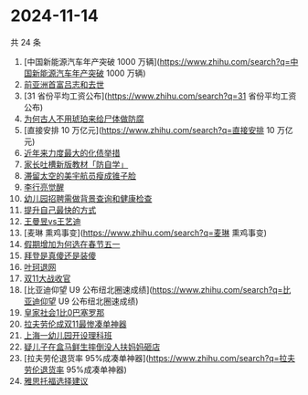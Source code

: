 # 2024-11-14

共 24 条

<!-- BEGIN ZHIHUSEARCH -->
<!-- 最后更新时间 Thu Nov 14 2024 23:23:12 GMT+0800 (China Standard Time) -->
1. [中国新能源汽车年产突破 1000 万辆](https://www.zhihu.com/search?q=中国新能源汽车年产突破 1000 万辆)
1. [前亚洲首富吕志和去世](https://www.zhihu.com/search?q=前亚洲首富吕志和去世)
1. [31 省份平均工资公布](https://www.zhihu.com/search?q=31 省份平均工资公布)
1. [为何古人不用琥珀来给尸体做防腐](https://www.zhihu.com/search?q=为何古人不用琥珀来给尸体做防腐)
1. [直接安排 10 万亿元](https://www.zhihu.com/search?q=直接安排 10 万亿元)
1. [近年来力度最大的化债举措](https://www.zhihu.com/search?q=近年来力度最大的化债举措)
1. [家长吐槽新版教材「防自学」](https://www.zhihu.com/search?q=家长吐槽新版教材「防自学」)
1. [滞留太空的美宇航员瘦成锥子脸](https://www.zhihu.com/search?q=滞留太空的美宇航员瘦成锥子脸)
1. [李行亮觉醒](https://www.zhihu.com/search?q=李行亮觉醒)
1. [幼儿园招聘需做背景查询和健康检查](https://www.zhihu.com/search?q=幼儿园招聘需做背景查询和健康检查)
1. [提升自己最快的方式](https://www.zhihu.com/search?q=提升自己最快的方式)
1. [王曼昱vs王艺迪](https://www.zhihu.com/search?q=王曼昱vs王艺迪)
1. [麦琳 熏鸡事变](https://www.zhihu.com/search?q=麦琳 熏鸡事变)
1. [假期增加为何选在春节五一](https://www.zhihu.com/search?q=假期增加为何选在春节五一)
1. [拜登是真傻还是装傻](https://www.zhihu.com/search?q=拜登是真傻还是装傻)
1. [叶珂退网](https://www.zhihu.com/search?q=叶珂退网)
1. [双11大战收官](https://www.zhihu.com/search?q=双11大战收官)
1. [比亚迪仰望 U9 公布纽北圈速成绩](https://www.zhihu.com/search?q=比亚迪仰望 U9 公布纽北圈速成绩)
1. [皇家社会1比0巴塞罗那](https://www.zhihu.com/search?q=皇家社会1比0巴塞罗那)
1. [拉夫劳伦成双11最惨凑单神器](https://www.zhihu.com/search?q=拉夫劳伦成双11最惨凑单神器)
1. [上海一幼儿园开设理科班](https://www.zhihu.com/search?q=上海一幼儿园开设理科班)
1. [疑儿子在盒马鲜生摔倒没人扶妈妈砸店](https://www.zhihu.com/search?q=疑儿子在盒马鲜生摔倒没人扶妈妈砸店)
1. [拉夫劳伦退货率 95%成凑单神器](https://www.zhihu.com/search?q=拉夫劳伦退货率 95%成凑单神器)
1. [雅思托福选择建议](https://www.zhihu.com/search?q=雅思托福选择建议)
<!-- END ZHIHUSEARCH -->
